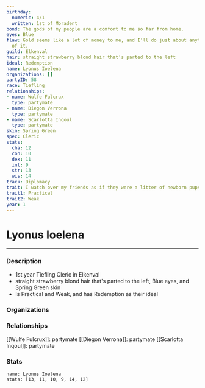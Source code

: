 ```yaml
---
birthday:
  numeric: 4/1
  written: 1st of Moradent
bond: The gods of my people are a comfort to me so far from home.
eyes: Blue
flaw: Gold seems like a lot of money to me, and I'll do just about anything for more
  of it.
guild: Elkenval
hair: straight strawberry blond hair that's parted to the left
ideal: Redemption
name: Lyonus Ioelena
organizations: []
partyID: 58
race: Tiefling
relationships:
- name: Wulfe Fulcrux
  type: partymate
- name: Diegon Verrona
  type: partymate
- name: Scarlotta Inqoul
  type: partymate
skin: Spring Green
spec: Cleric
stats:
  cha: 12
  con: 10
  dex: 11
  int: 9
  str: 13
  wis: 14
track: Diplomacy
trait: I watch over my friends as if they were a litter of newborn pups.
trait1: Practical
trait2: Weak
year: 1
---
```

# Lyonus Ioelena
---
### Description
- 1st year Tiefling Cleric in Elkenval
- straight strawberry blond hair that's parted to the left, Blue eyes, and Spring Green skin
- Is Practical and Weak, and has Redemption as their ideal

### Organizations
### Relationships
[[Wulfe Fulcrux]]: partymate
[[Diegon Verrona]]: partymate
[[Scarlotta Inqoul]]: partymate
### Stats
```statblock
name: Lyonus Ioelena
stats: [13, 11, 10, 9, 14, 12]
```